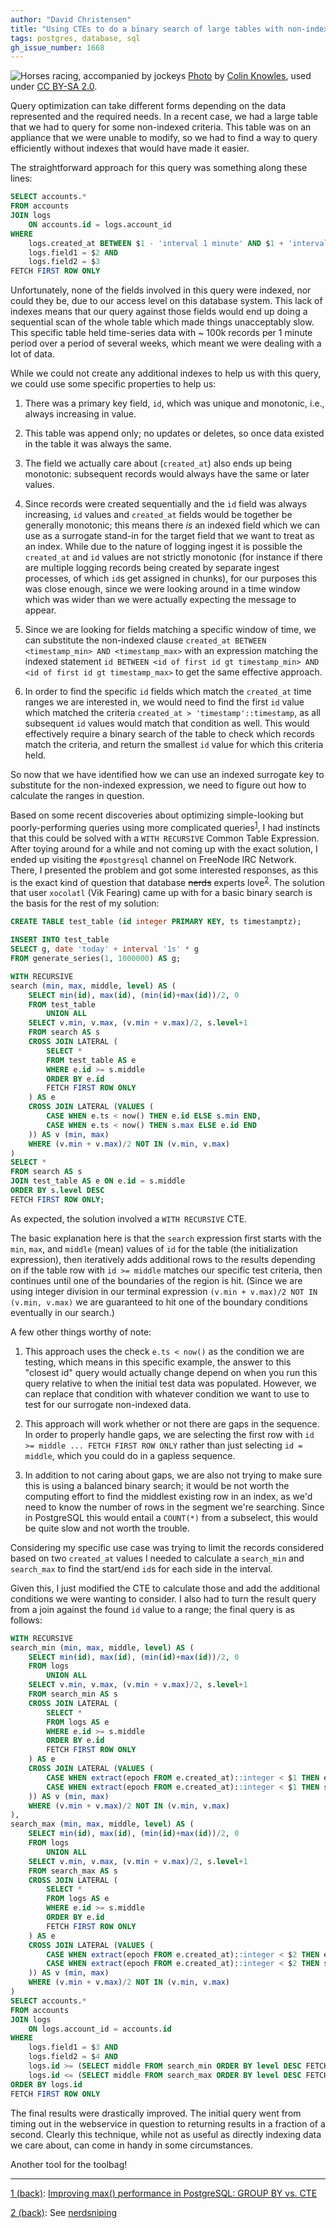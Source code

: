 ```yaml
---
author: "David Christensen"
title: "Using CTEs to do a binary search of large tables with non-indexed correlated data"
tags: postgres, database, sql
gh_issue_number: 1668
---
```


![Horses racing, accompanied by jockeys](/blog/2020/10/02/postgresql-binary-search-correlated-data-cte/banner.jpg)
[Photo](https://www.flickr.com/photos/colink/8646391995/) by [Colin Knowles](https://www.flickr.com/photos/colink/), used under [CC BY-SA 2.0](https://creativecommons.org/licenses/by-sa/2.0/).

Query optimization can take different forms depending on the data represented and the required
needs. In a recent case, we had a large table that we had to query for some non-indexed criteria.
This table was on an appliance that we were unable to modify, so we had to find a way to query
efficiently without indexes that would have made it easier.

The straightforward approach for this query was something along these lines:

```sql
SELECT accounts.*
FROM accounts
JOIN logs
    ON accounts.id = logs.account_id
WHERE
    logs.created_at BETWEEN $1 - 'interval 1 minute' AND $1 + 'interval 1 minute' AND
    logs.field1 = $2 AND
    logs.field2 = $3
FETCH FIRST ROW ONLY
```

Unfortunately, none of the fields involved in this query were indexed, nor could they be, due to
our access level on this database system. This lack of indexes means that our query against those
fields would end up doing a sequential scan of the whole table which made things unacceptably slow. This specific table held
time-series data with ~ 100k records per 1 minute period over a period of several weeks, which
meant we were dealing with a lot of data.

While we could not create any additional indexes to help us with this query, we could use some
specific properties to help us:

1. There was a primary key field, `id`, which was unique and monotonic, i.e., always
increasing in value.

1. This table was append only; no updates or deletes, so once data existed in the table it was
always the same.

1. The field we actually care about (`created_at`) also ends up being monotonic: subsequent records would always have the same or later values.

1. Since records were created sequentially and the `id` field was always increasing, `id` values and
`created_at` fields would be together be generally monotonic; this means there *is* an indexed field
which we can use as a surrogate stand-in for the target field that we want to treat as an index.
While due to the nature of logging ingest it is possible the `created_at` and `id` values are not
strictly monotonic (for instance if there are multiple logging records being created by separate
ingest processes, of which `id`s get assigned in chunks), for our purposes this was close enough,
since we were looking around in a time window which was wider than we were actually expecting the
message to appear.

1. Since we are looking for fields matching a specific window of time, we can substitute the
non-indexed clause `created_at BETWEEN <timestamp_min> AND <timestamp_max>` with an expression
matching the indexed statement `id BETWEEN <id of first id gt timestamp_min> AND <id of first id gt
timestamp_max>` to get the same effective approach.

1. In order to find the specific `id` fields which match the `created_at` time ranges we are
interested in, we would need to find the first `id` value which matched the criteria `created_at >
'timestamp'::timestamp`, as all subsequent `id` values would match that condition as well. This
would effectively require a binary search of the table to check which records match the criteria,
and return the smallest `id` value for which this criteria held.

So now that we have identified how we can use an indexed surrogate key to substitute for the
non-indexed expression, we need to figure out how to calculate the ranges in question.

Based on some recent discoveries about optimizing simple-looking but poorly-performing queries using
more complicated queries<a name="jump1"></a><sup>[1](#footnote1)</sup>, I had instincts that this could be solved with a `WITH RECURSIVE`
Common Table Expression. After toying around for a while and not coming up with the exact solution,
I ended up visiting the `#postgresql` channel on FreeNode IRC Network. There, I presented the
problem and got some interested responses, as this is the exact kind of question that database
~~nerds~~ experts love<a name="jump2"></a><sup>[2](#footnote2)</sup>. The solution that user `xocolatl` (Vik Fearing) came up with for a basic
binary search is the basis for the rest of my solution:

```sql
CREATE TABLE test_table (id integer PRIMARY KEY, ts timestamptz);

INSERT INTO test_table
SELECT g, date 'today' + interval '1s' * g
FROM generate_series(1, 1000000) AS g;

WITH RECURSIVE
search (min, max, middle, level) AS (
    SELECT min(id), max(id), (min(id)+max(id))/2, 0
    FROM test_table
        UNION ALL
    SELECT v.min, v.max, (v.min + v.max)/2, s.level+1
    FROM search AS s
    CROSS JOIN LATERAL (
        SELECT *
        FROM test_table AS e
        WHERE e.id >= s.middle
        ORDER BY e.id
        FETCH FIRST ROW ONLY
    ) AS e
    CROSS JOIN LATERAL (VALUES (
        CASE WHEN e.ts < now() THEN e.id ELSE s.min END,
        CASE WHEN e.ts < now() THEN s.max ELSE e.id END
    )) AS v (min, max)
    WHERE (v.min + v.max)/2 NOT IN (v.min, v.max)
)
SELECT *
FROM search AS s
JOIN test_table AS e ON e.id = s.middle
ORDER BY s.level DESC
FETCH FIRST ROW ONLY;
```

As expected, the solution involved a `WITH RECURSIVE` CTE.

The basic explanation here is that the `search` expression first starts with the `min`, `max`, and
`middle` (mean) values of `id` for the table (the initialization expression), then iteratively adds
additional rows to the results depending on if the table row with `id >= middle` matches our
specific test criteria, then continues until one of the boundaries of the region is hit. (Since we
are using integer division in our terminal expression `(v.min + v.max)/2 NOT IN (v.min, v.max)` we
are guaranteed to hit one of the boundary conditions eventually in our search.)

A few other things worthy of note:

1. This approach uses the check `e.ts < now()` as the condition we are testing, which means in this
specific example, the answer to this "closest id" query would actually change depend on when you run
this query relative to when the initial test data was populated. However, we can replace that
condition with whatever condition we want to use to test for our surrogate non-indexed data.

1. This approach will work whether or not there are gaps in the sequence. In order to properly
handle gaps, we are selecting the first row with `id >= middle ... FETCH FIRST ROW ONLY` rather than
just selecting `id = middle`, which you could do in a gapless sequence.

1. In addition to not caring about gaps, we are also not trying to make sure this is using a
balanced binary search; it would be not worth the computing effort to find the middlest existing row
in an index, as we'd need to know the number of rows in the segment we're searching. Since in
PostgreSQL this would entail a `COUNT(*)` from a subselect, this would be quite slow and not worth
the trouble.

Considering my specific use case was trying to limit the records considered based on two
`created_at` values I needed to calculate a `search_min` and `search_max` to find the start/end
`id`s for each side in the interval.

Given this, I just modified the CTE to calculate those and add the additional conditions we were
wanting to consider. I also had to turn the result query from a join against the found `id` value
to a range; the final query is as follows:

```sql
WITH RECURSIVE
search_min (min, max, middle, level) AS (
    SELECT min(id), max(id), (min(id)+max(id))/2, 0
    FROM logs
        UNION ALL
    SELECT v.min, v.max, (v.min + v.max)/2, s.level+1
    FROM search_min AS s
    CROSS JOIN LATERAL (
        SELECT *
        FROM logs AS e
        WHERE e.id >= s.middle
        ORDER BY e.id
        FETCH FIRST ROW ONLY
    ) AS e
    CROSS JOIN LATERAL (VALUES (
        CASE WHEN extract(epoch FROM e.created_at)::integer < $1 THEN e.id ELSE s.min END,
        CASE WHEN extract(epoch FROM e.created_at)::integer < $1 THEN s.max ELSE e.id END
    )) AS v (min, max)
    WHERE (v.min + v.max)/2 NOT IN (v.min, v.max)
),
search_max (min, max, middle, level) AS (
    SELECT min(id), max(id), (min(id)+max(id))/2, 0
    FROM logs
        UNION ALL
    SELECT v.min, v.max, (v.min + v.max)/2, s.level+1
    FROM search_max AS s
    CROSS JOIN LATERAL (
        SELECT *
        FROM logs AS e
        WHERE e.id >= s.middle
        ORDER BY e.id
        FETCH FIRST ROW ONLY
    ) AS e
    CROSS JOIN LATERAL (VALUES (
        CASE WHEN extract(epoch FROM e.created_at)::integer < $2 THEN e.id ELSE s.min END,
        CASE WHEN extract(epoch FROM e.created_at)::integer < $2 THEN s.max ELSE e.id END
    )) AS v (min, max)
    WHERE (v.min + v.max)/2 NOT IN (v.min, v.max)
)
SELECT accounts.*
FROM accounts
JOIN logs
    ON logs.account_id = accounts.id
WHERE
    logs.field1 = $3 AND
    logs.field2 = $4 AND
    logs.id >= (SELECT middle FROM search_min ORDER BY level DESC FETCH FIRST ROW ONLY) AND
    logs.id <= (SELECT middle FROM search_max ORDER BY level DESC FETCH FIRST ROW ONLY)
ORDER BY logs.id
FETCH FIRST ROW ONLY
```

The final results were drastically improved. The initial query went from timing out in the
webservice in question to returning results in a fraction of a second. Clearly this technique,
while not as useful as directly indexing data we care about, can come in handy in some
circumstances.

Another tool for the toolbag!

<hr>

<a name="footnote1"></a>[1 (back)](#jump1): [Improving max() performance in PostgreSQL: GROUP BY vs. CTE](/blog/2020/06/30/postgresql-improve-group-by-max-performance)

<a name="footnote2"></a>[2 (back)](#jump2): See [nerdsniping](https://xkcd.com/356/)
